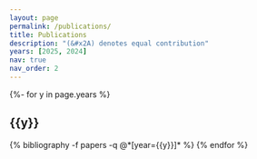 ```yaml
---
layout: page
permalink: /publications/
title: Publications
description: "(&#x2A) denotes equal contribution"
years: [2025, 2024]
nav: true
nav_order: 2
---
```

<!-- _pages/publications.md -->
<div class="publications">

{%- for y in page.years %}
  <h2 class="year">{{y}}</h2>
  {% bibliography -f papers -q @*[year={{y}}]* %}
{% endfor %}

</div>

